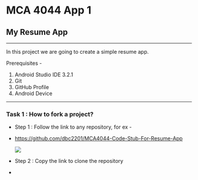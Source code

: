 # MCA 4044 App 1
## My Resume App

___

In this project we are going to create a simple resume app.

Prerequisites - 
1. Android Studio IDE 3.2.1
2. Git
3. GitHub Profile
4. Android Device

___

### Task 1 : How to fork a project?

-   Step 1 : Follow the link to any repository, for ex -
-   https://github.com/dbc2201/MCA4044-Code-Stub-For-Resume-App

    ![](https://github.com/dbc2201/MCA4044-Code-Stub-For-Resume-App/blob/master/app/src/main/res/drawable/follow_repo.png)

-   Step 2 : Copy the link to clone the repository
-


